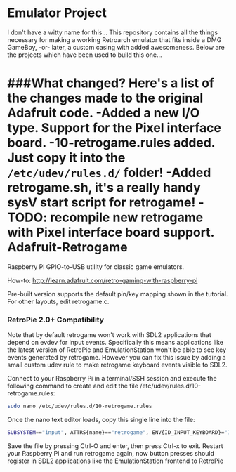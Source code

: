 Emulator Project
================
I don't have a witty name for this...  This repository contains all the things necessary for making a working Retroarch emulator that fits inside a DMG GameBoy, -or- later, a custom casing with added awesomeness.
Below are the projects which have been used to build this one...

###What changed?
Here's a list of the changes made to the original Adafruit code.
 -Added a new I/O type.  Support for the Pixel interface board.
 -10-retrogame.rules added.  Just copy it into the `/etc/udev/rules.d/` folder!
 -Added retrogame.sh, it's a really handy sysV start script for retrogame!
 -TODO: recompile new retrogame with Pixel interface board support.
Adafruit-Retrogame
==================

Raspberry Pi GPIO-to-USB utility for classic game emulators.

How-to: http://learn.adafruit.com/retro-gaming-with-raspberry-pi

Pre-built version supports the default pin/key mapping shown in the tutorial. For other layouts, edit retrogame.c.

### RetroPie 2.0+ Compatibility

Note that by default retrogame won't work with SDL2 applications that depend on evdev for input events.  Specifically this means applications like the latest version of RetroPie and EmulationStation won't be able to see key events generated by retrogame.  However you can fix this issue by adding a small custom udev rule to make retrogame keyboard events visible to SDL2.

Connect to your Raspberry Pi in a terminal/SSH session and execute the following command to create and edit the file /etc/udev/rules.d/10-retrogame.rules:

```bash
sudo nano /etc/udev/rules.d/10-retrogame.rules
```

Once the nano text editor loads, copy this single line into the file:

```bash
SUBSYSTEM=="input", ATTRS{name}=="retrogame", ENV{ID_INPUT_KEYBOARD}="1"
```

Save the file by pressing Ctrl-O and enter, then press Ctrl-x to exit.  Restart your Raspberry Pi and run retrogame again, now button presses should register in SDL2 applications like the EmulationStation frontend to RetroPie
